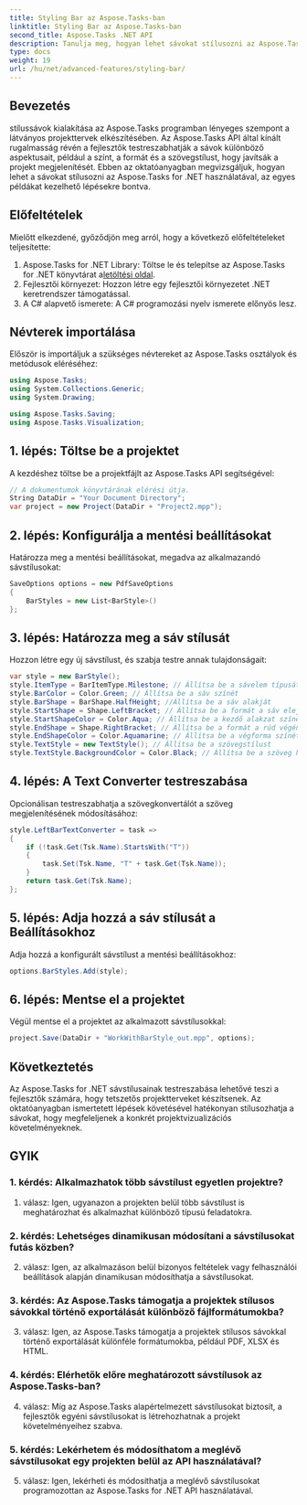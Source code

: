 ```yaml
---
title: Styling Bar az Aspose.Tasks-ban
linktitle: Styling Bar az Aspose.Tasks-ban
second_title: Aspose.Tasks .NET API
description: Tanulja meg, hogyan lehet sávokat stílusozni az Aspose.Tasks for .NET-ben a projektek megjelenítésének javítása érdekében.
type: docs
weight: 19
url: /hu/net/advanced-features/styling-bar/
---
```

## Bevezetés

stílussávok kialakítása az Aspose.Tasks programban lényeges szempont a látványos projekttervek elkészítésében. Az Aspose.Tasks API által kínált rugalmasság révén a fejlesztők testreszabhatják a sávok különböző aspektusait, például a színt, a formát és a szövegstílust, hogy javítsák a projekt megjelenítését. Ebben az oktatóanyagban megvizsgáljuk, hogyan lehet a sávokat stílusozni az Aspose.Tasks for .NET használatával, az egyes példákat kezelhető lépésekre bontva.

## Előfeltételek

Mielőtt elkezdené, győződjön meg arról, hogy a következő előfeltételeket teljesítette:

1.  Aspose.Tasks for .NET Library: Töltse le és telepítse az Aspose.Tasks for .NET könyvtárat a[letöltési oldal](https://releases.aspose.com/tasks/net/).
2. Fejlesztői környezet: Hozzon létre egy fejlesztői környezetet .NET keretrendszer támogatással.
3. A C# alapvető ismerete: A C# programozási nyelv ismerete előnyös lesz.

## Névterek importálása

Először is importáljuk a szükséges névtereket az Aspose.Tasks osztályok és metódusok eléréséhez:

```csharp
using Aspose.Tasks;
using System.Collections.Generic;
using System.Drawing;

using Aspose.Tasks.Saving;
using Aspose.Tasks.Visualization;

```

## 1. lépés: Töltse be a projektet

A kezdéshez töltse be a projektfájlt az Aspose.Tasks API segítségével:

```csharp
// A dokumentumok könyvtárának elérési útja.
String DataDir = "Your Document Directory";
var project = new Project(DataDir + "Project2.mpp");
```

## 2. lépés: Konfigurálja a mentési beállításokat

Határozza meg a mentési beállításokat, megadva az alkalmazandó sávstílusokat:

```csharp
SaveOptions options = new PdfSaveOptions
{
    BarStyles = new List<BarStyle>()
};
```

## 3. lépés: Határozza meg a sáv stílusát

Hozzon létre egy új sávstílust, és szabja testre annak tulajdonságait:

```csharp
var style = new BarStyle();
style.ItemType = BarItemType.Milestone; // Állítsa be a sávelem típusát
style.BarColor = Color.Green; // Állítsa be a sáv színét
style.BarShape = BarShape.HalfHeight; //Állítsa be a sáv alakját
style.StartShape = Shape.LeftBracket; // Állítsa be a formát a sáv elején
style.StartShapeColor = Color.Aqua; // Állítsa be a kezdő alakzat színét
style.EndShape = Shape.RightBracket; // Állítsa be a formát a rúd végén
style.EndShapeColor = Color.Aquamarine; // Állítsa be a végforma színét
style.TextStyle = new TextStyle(); // Állítsa be a szövegstílust
style.TextStyle.BackgroundColor = Color.Black; // Állítsa be a szöveg háttérszínét
```

## 4. lépés: A Text Converter testreszabása

Opcionálisan testreszabhatja a szövegkonvertálót a szöveg megjelenítésének módosításához:

```csharp
style.LeftBarTextConverter = task =>
{
    if (!task.Get(Tsk.Name).StartsWith("T"))
    {
        task.Set(Tsk.Name, "T" + task.Get(Tsk.Name));
    }
    return task.Get(Tsk.Name);
};
```

## 5. lépés: Adja hozzá a sáv stílusát a Beállításokhoz

Adja hozzá a konfigurált sávstílust a mentési beállításokhoz:

```csharp
options.BarStyles.Add(style);
```

## 6. lépés: Mentse el a projektet

Végül mentse el a projektet az alkalmazott sávstílusokkal:

```csharp
project.Save(DataDir + "WorkWithBarStyle_out.mpp", options);
```

## Következtetés

Az Aspose.Tasks for .NET sávstílusainak testreszabása lehetővé teszi a fejlesztők számára, hogy tetszetős projektterveket készítsenek. Az oktatóanyagban ismertetett lépések követésével hatékonyan stílusozhatja a sávokat, hogy megfeleljenek a konkrét projektvizualizációs követelményeknek.

## GYIK

### 1. kérdés: Alkalmazhatok több sávstílust egyetlen projektre?

1. válasz: Igen, ugyanazon a projekten belül több sávstílust is meghatározhat és alkalmazhat különböző típusú feladatokra.
   
### 2. kérdés: Lehetséges dinamikusan módosítani a sávstílusokat futás közben?

2. válasz: Igen, az alkalmazáson belül bizonyos feltételek vagy felhasználói beállítások alapján dinamikusan módosíthatja a sávstílusokat.
   
### 3. kérdés: Az Aspose.Tasks támogatja a projektek stílusos sávokkal történő exportálását különböző fájlformátumokba?

3. válasz: Igen, az Aspose.Tasks támogatja a projektek stílusos sávokkal történő exportálását különféle formátumokba, például PDF, XLSX és HTML.
   
### 4. kérdés: Elérhetők előre meghatározott sávstílusok az Aspose.Tasks-ban?

4. válasz: Míg az Aspose.Tasks alapértelmezett sávstílusokat biztosít, a fejlesztők egyéni sávstílusokat is létrehozhatnak a projekt követelményeihez szabva.
   
### 5. kérdés: Lekérhetem és módosíthatom a meglévő sávstílusokat egy projekten belül az API használatával?

5. válasz: Igen, lekérheti és módosíthatja a meglévő sávstílusokat programozottan az Aspose.Tasks for .NET API használatával.
